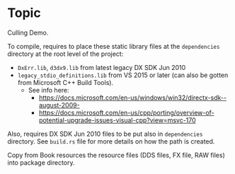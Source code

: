 # Topic

Culling Demo.

To compile, requires to place these static library files at the ``dependencies`` directory at the root level of the
project:
* `DxErr.lib`, `d3dx9.lib` from latest legacy DX SDK Jun 2010
* `legacy_stdio_definitions.lib` from VS 2015 or later (can also be gotten from Microsoft C++ Build Tools).
  * See info here:
    * https://docs.microsoft.com/en-us/windows/win32/directx-sdk--august-2009-
    * https://docs.microsoft.com/en-us/cpp/porting/overview-of-potential-upgrade-issues-visual-cpp?view=msvc-170

Also, requires DX SDK Jun 2010 files to be put also in ``dependencies`` directory. See `build.rs` file for more details
on how the path is created.

Copy from Book resources the resource files (DDS files, FX file, RAW files) into package directory.
